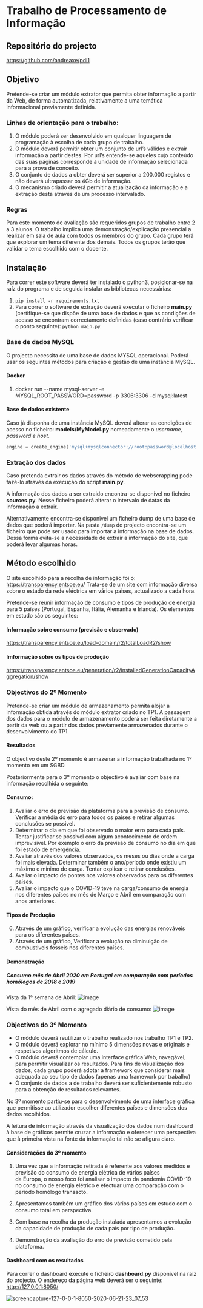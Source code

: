 # Trabalho de Processamento de Informação

## Repositório do projecto

https://github.com/andreaxe/pdi1

## Objetivo

Pretende-se criar um módulo extrator que permita obter informação a partir da Web, de forma automatizada, 
relativamente a uma temática informacional previamente definida.

### Linhas de orientação para o trabalho:

1. O módulo poderá ser desenvolvido em qualquer linguagem de programação à escolha de cada grupo de trabalho.
2. O módulo deverá permitir obter um conjunto de url’s válidos e extrair informação a partir destes. 
Por url’s entende-se aqueles cujo conteúdo das suas páginas corresponde à unidade de informação selecionada 
para a prova de conceito.
3. O conjunto de dados a obter deverá ser superior a 200.000 registos e não deverá ultrapassar os 4Gb de informação.
4. O mecanismo criado deverá permitir a atualização da informação e a extração desta através de um processo 
intervalado.
 
### Regras

Para este momento de avaliação são requeridos grupos de trabalho entre 2 a 3 alunos.
O trabalho implica uma demonstração/explicação presencial a realizar em sala de aula com todos os membros do grupo.
Cada grupo terá que explorar um tema diferente dos demais.
Todos os grupos terão que validar o tema escolhido com o docente.

## Instalação

Para correr este software deverá ter instalado o python3, posicionar-se na raíz do programa e
 de seguida instalar as bibliotecas necessárias:

1. `pip install -r requirements.txt `
2. Para correr o software de extração deverá executar o ficheiro **main.py** (certifique-se que dispõe de uma base de dados e que as 
condições de acesso se encontram correctamente definidas (caso contrário verificar o ponto seguinte): `python main.py`

### Base de dados MySQL

O projecto necessita de uma base de dados MYSQL operacional. Poderá usar os seguintes métodos para criação e gestão
de uma instância MySQL.

#### Docker

1. docker run --name mysql-server -e MYSQL_ROOT_PASSWORD=password -p 3306:3306 -d mysql:latest

#### Base de dados existente

Caso já disponha de uma instância MySQL deverá alterar as condições de acesso no ficheiro: **models/MyModel.py** 
nomeadamente o *username, password e host*.

```python
engine = create_engine('mysql+mysqlconnector://root:password@localhost')  # connect to server
```

### Extração dos dados

Caso pretenda extrair os dados através do método de webscrapping pode fazê-lo através da execução do script **main.py**.

A informação dos dados a ser extraido encontra-se disponivel no ficheiro **sources.py**. Nesse ficheiro poderá alterar 
o intervalo de datas da informação a extrair.

Alternativamente encontra-se disponivel um ficheiro dump de uma base de dados que poderá importar.
Na pasta ```/dump``` do projecto encontra-se um ficheiro que pode ser usado para importar a informação na base de dados.
Dessa forma evita-se a necessidade de extrair a informação do site, que poderá levar algumas horas.


## Método escolhido

O site escolhido para a recolha de informação foi o: https://transparency.entsoe.eu/
Trata-se de um site com informação diversa sobre o estado da rede eléctrica em vários paises, actualizado a cada hora.

Pretende-se reunir informação de consumo e tipos de produçáo de energia para 5 países (Portugal, Espanha, Itália, 
Alemanha e Irlanda).
Os elementos em estudo são os seguintes:

#### Informação sobre consumo (previsão e observado) 
https://transparency.entsoe.eu/load-domain/r2/totalLoadR2/show

#### Imformação sobre os tipos de produção
https://transparency.entsoe.eu/generation/r2/installedGenerationCapacityAggregation/show

### Objectivos do 2º Momento

Pretende-se criar um módulo de armazenamento permita alojar a informação obtida através do módulo extrator criado no 
TP1. A passagem dos dados para o módulo de armazenamento poderá ser feita diretamente a partir da web ou a partir 
dos dados previamente armazenados durante o desenvolvimento do TP1.

#### Resultados

O objectivo deste 2º momento é armazenar a informação trabalhada no 1º momento em um SGBD.

Posteriormente para o 3º momento o objectivo é avaliar com base na informação recolhida o seguinte:

#### Consumo:

1.  Avaliar o erro de previsão da plataforma para a previsão de consumo. Verificar a média do erro para todos os países 
e retirar algumas conclusões se possivel. 
2. Determinar o dia em que foi observado o maior erro para cada país. Tentar justificar se possivel com 
algum acontecimento de ordem imprevisivel. Por exemplo o erro da previsão de consumo no dia em que foi estado de emergência.
3. Avaliar através dos valores observados, os meses ou dias onde a carga foi mais elevada. 
Determinar também o ano/periodo onde existiu um máximo e mínimo de carga. Tentar explicar e retirar conclusões.
4. Avaliar o impacto de pontes nos valores observados para os diferentes países.
5. Avaliar o impacto que o COVID-19 teve na carga/consumo de energia nos diferentes países no mês de Março e Abril 
em comparação com anos anteriores.  

#### Tipos de Produção

6. Através de um gráfico, verificar a evolução das energias renováveis para os diferentes países.
7. Através de um gráfico, Verificar a evolução na diminuição de combustiveis fosseis nos diferentes países.

#### Demonstração

##### Consumo mês de Abril 2020 em Portugal em comparação com períodos homólogos de 2018 e 2019 

Vista da 1ª semana de Abril:
![image](https://user-images.githubusercontent.com/9929973/81051964-900c2e00-8eba-11ea-8a8f-d1549442b1c1.png)

Vista do mês de Abril com o agregado diário de consumo:
![image](https://user-images.githubusercontent.com/9929973/81052017-a7e3b200-8eba-11ea-94c6-6941f40e02ab.png)

### Objectivos do 3º Momento

- O módulo deverá reutilizar o trabalho realizado nos trabalho TP1 e TP2.
- O módulo deverá explorar no mínimo 5 dimensões novas e originais e respetivos algoritmos de cálculo.
- O módulo deverá contemplar uma interface gráfica Web, navegável, para permitir visualizar os resultados. Para fins de visualização dos dados, cada grupo poderá adotar a framework que considerar mais adequada ao seu tipo de dados (apenas uma framework por trabalho)
- O conjunto de dados a de trabalho deverá ser suficientemente robusto para a obtenção de resultados relevantes.

No 3º momento partiu-se para o desenvolvimento de uma interface gráfica que permitisse ao utilizador escolher 
diferentes países e dimensões dos dados recolhidos.

 A leitura de informação através da visualização dos dados num dashboard à base de gráficos permite cruzar a informação e oferecer 
 uma perspectiva que à primeira vista na fonte da informação tal não se afigura claro.
 
 #### Considerações do 3º momento
 
 1. Uma vez que a informação retirada é referente aos valores medidos e previsão do consumo de energia elétrica de vários países  
 da Europa, o nosso foco foi analisar o impacto da pandemia COVID-19 no consumo de energia elétrico e efectuar 
 uma comparação com o período homólogo transacto.
 
 2. Apresentamos também um gráfico dos vários países em estudo com o consumo total em perspectiva.
 
 3. Com base na recolha da produção instalada apresentamos a evolução da capacidade de produção de cada país por tipo de produção.
 
 4. Demonstração da avaliação do erro de previsão cometido pela plataforma.
 
 
 #### Dashboard com os resultados
 Para correr o dashboard execute o ficheiro **dashboard.py** disponível na raiz do projecto.
 O endereço da página web deverá ser o seguinte:  http://127.0.0.1:8050/
 
 ![screencapture-127-0-0-1-8050-2020-06-21-23_07_53](https://user-images.githubusercontent.com/9929973/85236248-3af98c80-b414-11ea-8ebd-17ca3916731a.png)

 
 